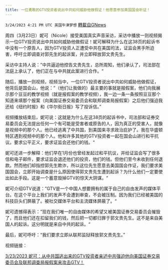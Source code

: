 ```yaml
---
title: 一位勇敢的GTV投资者说出中共如何威胁他做假证！他愿意参加美国国会听证！
---
```

`3/24/2023 4:21 PM UTC 英国牛津梦想` [轉載自GNews](https://gnews.org/articles/1043175)

周四（3月23日）妮可（Nicole）接受美国真实声音采访，采访中播放一则视频揭示一位GTV投资说出中共如何威胁他做假证！妮可解释为什么在这38页的起诉书中没有一个原告人，因为GTV投资人正遭受中共在美国司法，证监会黑手所迫害，呼吁立即调查对郭先生的起诉案，并立即释放郭文贵先生。

采访中主持人说：”中共逼迫他控告文贵先生，总所周知，他们承认了，司法部在法庭上承认了，他们正在与中共就此案进行合作。“

随后，播放一则视频，视频当中，一位GTV投资者说出中共如何威胁他做假证，他背后是国会山，他说：”（他们让我做的）最主要的事就是报假案，他们向我展示那个豆豆的教学视频（就是报假案的教学视频），我一边一条一条按照豆豆那个知道来填那个报案（向美国证券交易委员会和联邦调查局报假案）之后他们强迫我还给《纽约时报》和《华尔街日报》写了投诉信。”

视频播放结束后，妮可说：这就是为什么在这38页的起诉书中，司法部和证券交易委员会无法提出任何一个有可能是受害者或原告的人，因为真正的受害人，就像是视频中的那个人。他已经逃离了中共国，到美国来寻求政治庇护了。我在华盛顿特区遇到视频中的那个人。他和许多其他的GTV投资者一起在国会山进行和平抗议。要求公平正义，要求证监会还他们的钱。“

妮可还进一步解释：他们早在1月份也曾经发起过和平抗议，并给证监会写了很多信和电子邮件，要求证监会退还他们的投资，他们的钱。但他们至今未收到任何退款。然而他们却指控郭先生欺诈，所以这位先生愿意去美国国会作证，我们要求美国国会，立即开始调查是什么原因使得郭文贵先生遭到起诉？为什么他们一定要使出如此手段。这是一个蓄意毁掉GTV的惊天大阴谋。“

妮可介绍GTV说道：”GTV是一个中国人想要拥有的属于自己的自由发声的媒体平台。在这个平台上我们的发声不会遭到审查，不会被压制。因为我们已经被美国的科技巨头们屏蔽了。被社交媒体平台和主流媒体屏蔽了。“

妮可遗憾得表示：”现在我们唯一的自由媒体的希望又被美国证券交易委员会摧毁了，而且他们还在扣留我们的钱，然后把一切都归罪于郭文贵先生。这不是来自美国人的起诉。这分明就是来自中共的起诉。“

最后，妮可呼吁：“我们要求立即从联邦监狱释放郭文贵先生。”

视频链接：

[3/23/2023 妮可：从中共国逃出来的GTV投资者亲述中共强迫他向美国证券交易委员会及联邦调查局报假案来攻击GTV！](https://gettr.com/post/p2ceqwfc6c7)

